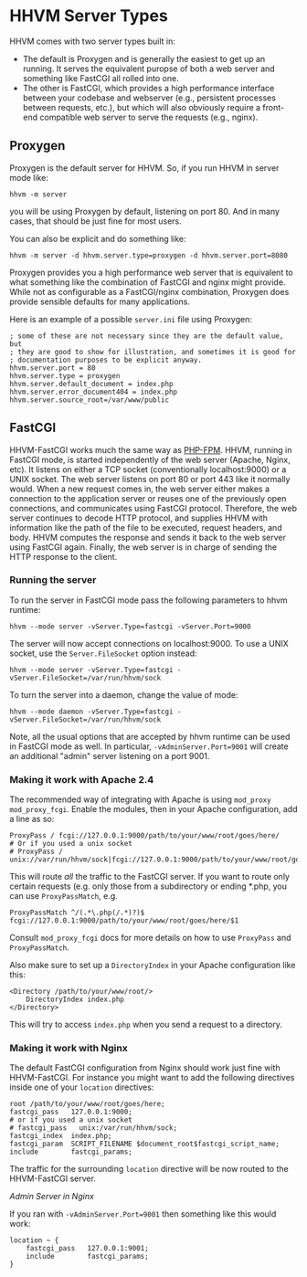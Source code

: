 # HHVM Server Types

HHVM comes with two server types built in:

* The default is Proxygen and is generally the easiest to get up an running. It serves the equivalent puropse of both a web server and something like FastCGI all rolled into one. 
* The other is FastCGI, which provides a high performance interface between your codebase and webserver (e.g., persistent processes between requests, etc.), but which will also obviously require a front-end compatible web server to serve the requests (e.g., nginx).


## Proxygen

Proxygen is the default server for HHVM. So, if you run HHVM in server mode like:

```
hhvm -m server
```

you will be using Proxygen by default, listening on port 80. And in many cases, that should be just fine for most users.

You can also be explicit and do something like:

```
hhvm -m server -d hhvm.server.type=proxygen -d hhvm.server.port=8080
```

Proxygen provides you a high performance web server that is equivalent to what something like the combination of FastCGI and nginx might provide. While not as configurable as a FastCGI/nginx combination, Proxygen does provide sensible defaults for many applications.

Here is an example of a possible `server.ini` file using Proxygen:

```
; some of these are not necessary since they are the default value, but
; they are good to show for illustration, and sometimes it is good for
; documentation purposes to be explicit anyway.
hhvm.server.port = 80
hhvm.server.type = proxygen
hhvm.server.default_document = index.php
hhvm.server.error_document404 = index.php
hhvm.server.source_root=/var/www/public
```

## FastCGI

HHVM-FastCGI works much the same way as [PHP-FPM](http://php-fpm.org/). HHVM, running in FastCGI mode, is started independently of the web server (Apache, Nginx, etc). It listens on either a TCP socket (conventionally localhost:9000) or a UNIX socket. The web server listens on port 80 or port 443 like it normally would. When a new request comes in, the web server either makes a connection to the application server or reuses one of the previously open connections, and communicates using FastCGI protocol. Therefore, the web server continues to decode HTTP protocol, and supplies HHVM with information like the path of the file to be executed, request headers, and body. HHVM computes the response and sends it back to the web server using FastCGI again. Finally, the web server is in charge of sending the HTTP response to the client. 

### Running the server

To run the server in FastCGI mode pass the following parameters to hhvm runtime:

    hhvm --mode server -vServer.Type=fastcgi -vServer.Port=9000

The server will now accept connections on localhost:9000. To use a UNIX socket, use the `Server.FileSocket` option instead:

    hhvm --mode server -vServer.Type=fastcgi -vServer.FileSocket=/var/run/hhvm/sock

To turn the server into a daemon, change the value of mode:

    hhvm --mode daemon -vServer.Type=fastcgi -vServer.FileSocket=/var/run/hhvm/sock

Note, all the usual options that are accepted by hhvm runtime can be used in FastCGI mode as well. In particular, `-vAdminServer.Port=9001` will create an additional "admin" server listening on a port 9001.

### Making it work with Apache 2.4

The recommended way of integrating with Apache is using `mod_proxy` `mod_proxy_fcgi`. Enable the modules, then in your Apache configuration, add a line as so:

    ProxyPass / fcgi://127.0.0.1:9000/path/to/your/www/root/goes/here/
    # Or if you used a unix socket
    # ProxyPass / unix://var/run/hhvm/sock|fcgi://127.0.0.1:9000/path/to/your/www/root/goes/here/

This will route *all* the traffic to the FastCGI server. If you want to route only certain requests (e.g. only those from a subdirectory or ending *.php, you can use `ProxyPassMatch`, e.g.

    ProxyPassMatch ^/(.*\.php(/.*)?)$ fcgi://127.0.0.1:9000/path/to/your/www/root/goes/here/$1 

Consult `mod_proxy_fcgi` docs for more details on how to use `ProxyPass` and `ProxyPassMatch`.

Also make sure to set up a `DirectoryIndex` in your Apache configuration like this:

    <Directory /path/to/your/www/root/>
        DirectoryIndex index.php
    </Directory>

This will try to access `index.php` when you send a request to a directory. 

### Making it work with Nginx

The default FastCGI configuration from Nginx should work just fine with HHVM-FastCGI. For instance you might want to add the following directives inside one of your `location` directives:

    root /path/to/your/www/root/goes/here;
    fastcgi_pass   127.0.0.1:9000;
    # or if you used a unix socket 
    # fastcgi_pass   unix:/var/run/hhvm/sock;
    fastcgi_index  index.php;
    fastcgi_param  SCRIPT_FILENAME $document_root$fastcgi_script_name;
    include        fastcgi_params;

The traffic for the surrounding `location` directive will be now routed to the HHVM-FastCGI server.

*Admin Server in Nginx*

If you ran with `-vAdminServer.Port=9001` then something like this would work:

```
location ~ {
    fastcgi_pass   127.0.0.1:9001;
    include        fastcgi_params;
}
```

